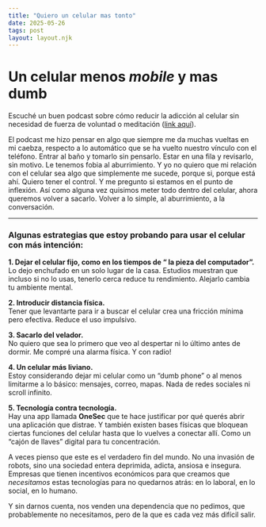 ```yaml
---
title: "Quiero un celular mas tonto"
date: 2025-05-26
tags: post
layout: layout.njk
---
```


# Un celular menos _mobile_ y mas dumb

Escuché un buen podcast sobre cómo reducir la adicción al celular sin necesidad de fuerza de voluntad o meditación ([link aquí](https://www.searchengine.show/how-to-stop-being-so-phone-addicted-without-self-discipline-or-meditation/?ueid=665abc769dbe1dad83291428697b9951&utm_source=Sailthru&utm_medium=email&utm_campaign=2025-05-17%20Installer%2083&utm_term=Installer)).

El podcast me hizo pensar en algo que siempre me da muchas vueltas en mi caebza, respecto a lo automático que se ha vuelto nuestro vínculo con el teléfono. Entrar al baño y tomarlo sin pensarlo. Estar en una fila y revisarlo, sin motivo. Le tenemos fobia al aburrimiento. Y yo no quiero que mi relación con el celular sea algo que simplemente me sucede, porque si, porque está ahí. Quiero tener el control. Y me pregunto si estamos en el punto de inflexión. Así como alguna vez quisimos meter todo dentro del celular, ahora queremos volver a sacarlo. Volver a lo simple, al aburrimiento, a la conversación. 

---

### Algunas estrategias que estoy probando para usar el celular con más intención:

**1. Dejar el celular fijo, como en los tiempos de “ la pieza del computador”.**  
Lo dejo enchufado en un solo lugar de la casa. Estudios muestran que incluso si no lo usas, tenerlo cerca reduce tu rendimiento. Alejarlo cambia tu ambiente mental.

**2. Introducir distancia física.**  
Tener que levantarte para ir a buscar el celular crea una fricción mínima pero efectiva. Reduce el uso impulsivo.

**3. Sacarlo del velador.**  
No quiero que sea lo primero que veo al despertar ni lo último antes de dormir. Me compré una alarma física. Y con radio!

**4. Un celular más liviano.**  
Estoy considerando dejar mi celular como un “dumb phone” o al menos limitarme a lo básico: mensajes, correo, mapas. Nada de redes sociales ni scroll infinito. 

**5. Tecnología contra tecnología.**  
Hay una app llamada **OneSec** que te hace justificar por qué querés abrir una aplicación que distrae. Y también existen bases físicas que bloquean ciertas funciones del celular hasta que lo vuelves a conectar allí. Como un “cajón de llaves” digital para tu concentración.

A veces pienso que este es el verdadero fin del mundo. No una invasión de robots, sino una sociedad entera deprimida, adicta, ansiosa e insegura. Empresas que tienen incentivos económicos para que creamos que _necesitamos_ estas tecnologías para no quedarnos atrás: en lo laboral, en lo social, en lo humano.  

Y sin darnos cuenta, nos venden una dependencia que no pedimos, que probablemente no necesitamos, pero de la que es cada vez más difícil salir.
